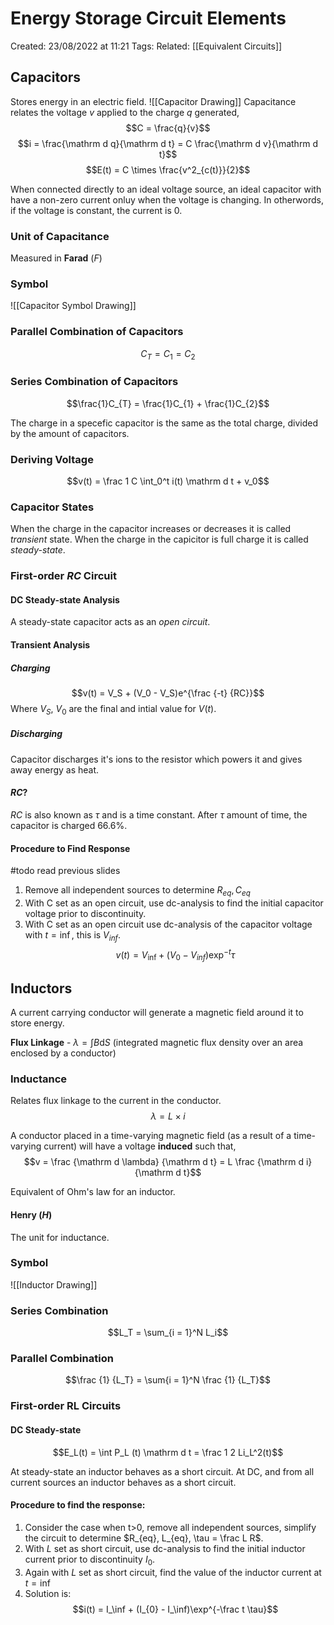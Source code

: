 # Energy Storage Circuit Elements
Created: 23/08/2022 at 11:21
Tags: 
Related: [[Equivalent Circuits]]

## Capacitors
Stores energy in an electric field. 
![[Capacitor Drawing]]
Capacitance relates the voltage $v$ applied to the charge $q$ generated,
$$C = \frac{q}{v}$$
$$i = \frac{\mathrm d q}{\mathrm d t} = C \frac{\mathrm d v}{\mathrm d t}$$
$$E(t) = C \times \frac{v^2_{c(t)}}{2}$$

When connected directly to an ideal voltage source, an ideal capacitor with have a non-zero current onluy when the voltage is changing.
In otherwords, if the voltage is constant, the current is 0.

### Unit of Capacitance
Measured in **Farad** $(F)$

### Symbol
![[Capacitor Symbol Drawing]]

### Parallel Combination of Capacitors
$$C_{T} = C_{1} = C_{2}$$

### Series Combination of Capacitors
$$\frac{1}C_{T} = \frac{1}C_{1} + \frac{1}C_{2}$$

The charge in a specefic capacitor is the same as the total charge, divided by the amount of capacitors.

### Deriving Voltage
$$v(t) = \frac 1 C \int_0^t i(t) \mathrm d t + v_0$$

### Capacitor States
When the charge in the capacitor increases or decreases it is called *transient* state.
When the charge in the capicitor is full charge it is called *steady-state*.

### First-order $RC$ Circuit
#### DC Steady-state Analysis
A steady-state capacitor acts as an *open circuit*.

#### Transient Analysis
##### Charging
$$v(t) = V_S + (V_0 - V_S)e^{\frac {-t} {RC}}$$
Where $V_S$, $V_0$ are the final and intial value for $V(t)$.

##### Discharging
Capacitor discharges it's ions to the resistor which powers it and gives away energy as heat.

#### $RC$?
$RC$ is also known as $\tau$ and is a time constant. After $\tau$ amount of time, the capacitor is charged 66.6%.

#### Procedure to Find Response
#todo read previous slides
1. Remove all independent sources to determine $R_{eq}, C_{eq}$
2. With C set as an open circuit, use dc-analysis to find the initial capacitor voltage prior to discontinuity.
3. With C set as an open circuit use dc-analysis of the capacitor voltage with $t = \inf$, this is $V_{inf}$.
$$v(t) = V_\inf + (V_0 - V_{inf})\exp^{-t}{\tau}$$

## Inductors
A current carrying conductor will generate a magnetic field around it to store energy.

**Flux Linkage** - $\lambda= \int B \mathrm d S$ (integrated magnetic flux density over an area enclosed by a conductor)

### Inductance
Relates flux linkage to the current in the conductor.
$$\lambda = L \times i$$

A conductor placed in a time-varying magnetic field (as a result of a time-varying current) will have a voltage **induced** such that,
$$v = \frac {\mathrm d \lambda} {\mathrm d t} = L \frac {\mathrm d i} {\mathrm d t}$$

Equivalent of Ohm's law for an inductor.

#### Henry $(H)$
The unit for inductance.

### Symbol
![[Inductor Drawing]]

### Series Combination
$$L_T = \sum_{i = 1}^N L_i$$

### Parallel Combination
$$\frac {1} {L_T} = \sum{i = 1}^N \frac {1} {L_T}$$

### First-order RL Circuits
#### DC Steady-state
$$E_L(t) = \int P_L (t) \mathrm d t = \frac 1 2 Li_L^2(t)$$

At steady-state an inductor behaves as a short circuit.
At DC, and from all current sources an inductor behaves as a short circuit.

#### Procedure to find the response:
1. Consider the case when t>0, remove all independent sources, simplify the circuit to determine $R_{eq}, L_{eq}, \tau = \frac L R$.
2. With $L$ set as short circuit, use dc-analysis to find the initial inductor current prior to discontinuity $I_0$.
3. Again with $L$ set as short circuit, find the value of the inductor current at $t = \inf$
4. Solution is:
$$i(t) = I_\inf + (I_{0} - I_\inf)\exp^{-\frac t \tau}$$
